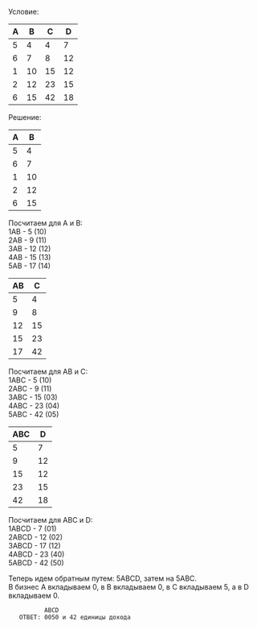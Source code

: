 Условие:

| A | B | C | D |
| --- | --- | --- | --- |
| 5 |  4 |  4 |  7 |
| 6 | 7 |  8 |  12 |
| 1 | 10 | 15 | 12 |
| 2 | 12 | 23 | 15 |
| 6 | 15 | 42 | 18 |


Решение:

| A  | B  |  
|----|----|
| 5 |  4 |
| 6 | 7 |
| 1 | 10 | 
| 2 | 12  
| 6 | 15 |

Посчитаем для A и B:    
1AB - 5 (10)    
2AB - 9 (11)   
3AB - 12 (12)   
4AB - 15 (13)  
5AB - 17 (14)

| AB  | C   |  
|-----|-----|
| 5   | 4   |
| 9   | 8   |
| 12  | 15  | 
| 15  | 23  | 
| 17  | 42  |

Посчитаем для AB и C:   
1ABC - 5 (10)   
2ABC - 9 (11)  
3ABC - 15 (03)  
4ABC - 23 (04)  
5ABC - 42 (05)

| ABC | D   |  
|-----|-----|
| 5   | 7   |
| 9   | 12  |
| 15  | 12  | 
| 23  | 15  | 
| 42  | 18  |

Посчитаем для ABC и D:  
1ABCD - 7 (01)  
2ABCD - 12 (02)     
3ABCD - 17 (12)     
4ABCD - 23 (40)     
5ABCD - 42 (50)

Теперь идем обратным путем: 5ABCD, затем на 5ABC.     
В бизнес A вкладываем 0, в B вкладываем 0, в C вкладываем 5, а в D вкладываем 0.

              ABCD
       ОТВЕТ: 0050 и 42 единицы дохода
